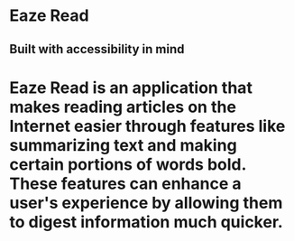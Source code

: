 # Eaze Read
## Built with accessibility in mind

# Eaze Read is an application that makes reading articles on the Internet easier through features like summarizing text and making certain portions of words bold. These features can enhance a user's experience by allowing them to digest information much quicker.